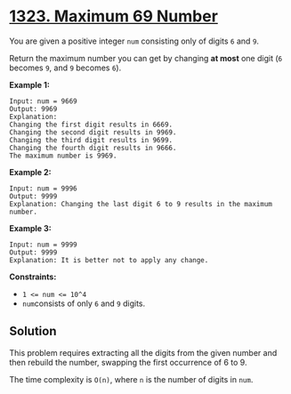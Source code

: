# [1323. Maximum 69 Number](https://leetcode.com/problems/maximum-69-number/description/?envType=daily-question&envId=2025-08-16)

You are given a positive integer <code>num</code> consisting only of digits <code>6</code> and <code>9</code>.

Return the maximum number you can get by changing **at most**  one digit (<code>6</code> becomes <code>9</code>, and <code>9</code> becomes <code>6</code>).

**Example 1:**

```
Input: num = 9669
Output: 9969
Explanation: 
Changing the first digit results in 6669.
Changing the second digit results in 9969.
Changing the third digit results in 9699.
Changing the fourth digit results in 9666.
The maximum number is 9969.
```

**Example 2:**

```
Input: num = 9996
Output: 9999
Explanation: Changing the last digit 6 to 9 results in the maximum number.
```

**Example 3:**

```
Input: num = 9999
Output: 9999
Explanation: It is better not to apply any change.
```

**Constraints:**

- <code>1 <= num <= 10^4</code>
- <code>num</code>consists of only <code>6</code> and <code>9</code> digits.

## Solution

This problem requires extracting all the digits from the given number and then rebuild the number, swapping the first
occurrence of 6 to 9. 

The time complexity is `O(n)`, where `n` is the number of digits in `num`.